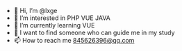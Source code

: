 - 👋 Hi, I’m @lxge
- 👀 I’m interested in PHP VUE JAVA
- 🌱 I’m currently learning VUE
- 💞️ I want to find someone who can guide me in my study
- 📫 How to reach me 845626396@qq.com

<!---
lxge/lxge is a ✨ special ✨ repository because its `README.md` (this file) appears on your GitHub profile.
You can click the Preview link to take a look at your changes.
--->
